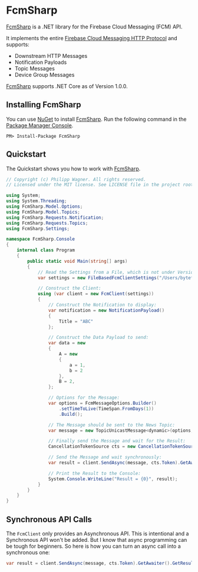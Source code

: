 # FcmSharp #

[FcmSharp]: https://github.com/bytefish/FcmSharp
[Firebase Cloud Messaging HTTP Protocol]: https://firebase.google.com/docs/cloud-messaging/http-server-ref

[FcmSharp] is a .NET library for the Firebase Cloud Messaging (FCM) API. 

It implements the entire [Firebase Cloud Messaging HTTP Protocol] and supports:

* Downstream HTTP Messages
* Notification Payloads
* Topic Messages
* Device Group Messages

[FcmSharp] supports .NET Core as of Version 1.0.0.

## Installing FcmSharp ##

You can use [NuGet](https://www.nuget.org) to install [FcmSharp]. Run the following command 
in the [Package Manager Console](http://docs.nuget.org/consume/package-manager-console).

```
PM> Install-Package FcmSharp
```

## Quickstart ##

The Quickstart shows you how to work with [FcmSharp].

```csharp
// Copyright (c) Philipp Wagner. All rights reserved.
// Licensed under the MIT license. See LICENSE file in the project root for full license information.

using System;
using System.Threading;
using FcmSharp.Model.Options;
using FcmSharp.Model.Topics;
using FcmSharp.Requests.Notification;
using FcmSharp.Requests.Topics;
using FcmSharp.Settings;

namespace FcmSharp.Console
{
    internal class Program
    {
        public static void Main(string[] args)
        {
            // Read the Settings from a File, which is not under Version Control:
            var settings = new FileBasedFcmClientSettings("/Users/bytefish/api.key");

            // Construct the Client:
            using (var client = new FcmClient(settings))
            {
                // Construct the Notification to display:
                var notification = new NotificationPayload()
                {
                    Title = "ABC"
                };

                // Construct the Data Payload to send:
                var data = new
                {
                    A = new
                    {
                        a = 1,
                        b = 2
                    },
                    B = 2,
                };

                // Options for the Message:
                var options = FcmMessageOptions.Builder()
                    .setTimeToLive(TimeSpan.FromDays(1))
                    .Build();

                // The Message should be sent to the News Topic:
                var message = new TopicUnicastMessage<dynamic>(options, new Topic("news"), data);

                // Finally send the Message and wait for the Result:
                CancellationTokenSource cts = new CancellationTokenSource();

                // Send the Message and wait synchronously:
                var result = client.SendAsync(message, cts.Token).GetAwaiter().GetResult();

                // Print the Result to the Console:
                System.Console.WriteLine("Result = {0}", result);
            }
        }
    }
}
```

## Synchronous API Calls ##

The ``FcmClient`` only provides an Asynchronous API. This is intentional and a Synchronous API won't be added. But I know that 
async programming can be tough for beginners. So here is how you can turn an async call into a synchronous one:

```csharp
var result = client.SendAsync(message, cts.Token).GetAwaiter().GetResult();
```